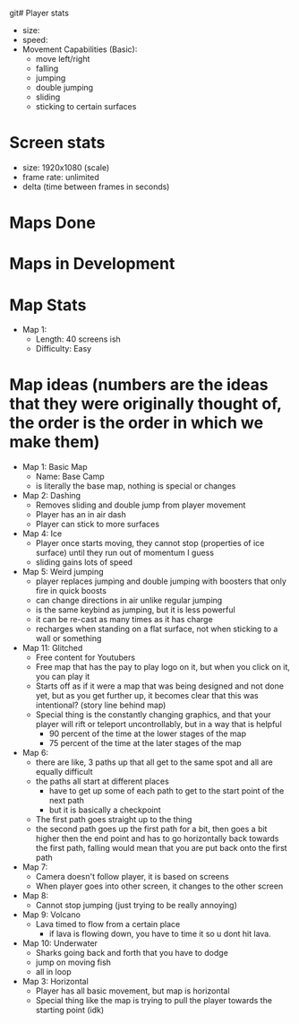 git# Player stats
- size:
- speed:
- Movement Capabilities (Basic):
	- move left/right
	- falling
	- jumping
	- double jumping
	- sliding
	- sticking to certain surfaces


# Screen stats
- size: 1920x1080 (scale)
- frame rate: unlimited
- delta (time between frames in seconds)

# Maps Done


# Maps in Development

# Map Stats
- Map 1:
	- Length: 40 screens ish
	- Difficulty: Easy

# Map ideas (numbers are the ideas that they were originally thought of, the order is the order in which we make them)
- Map 1: Basic Map
	- Name: Base Camp
	- is literally the base map, nothing is special or changes
- Map 2: Dashing
	- Removes sliding and double jump from player movement
	- Player has an in air dash
	- Player can stick to more surfaces
- Map 4: Ice
	- Player once starts moving, they cannot stop (properties of ice surface) until they run out of momentum I guess
	- sliding gains lots of speed
- Map 5: Weird jumping
	- player replaces jumping and double jumping with boosters that only fire in quick boosts
	- can change directions in air unlike regular jumping
	- is the same keybind as jumping, but it is less powerful
	- it can be re-cast as many times as it has charge
	- recharges when standing on a flat surface, not when sticking to a wall or something
- Map 11: Glitched
	- Free content for Youtubers
	- Free map that has the pay to play logo on it, but when you click on it, you can play it
	- Starts off as if it were a map that was being designed and not done yet, but as you get further up, it becomes clear that this was intentional? (story line behind map)
	- Special thing is the constantly changing graphics, and that your player will rift or teleport uncontrollably, but in a way that is helpful
		- 90 percent of the time at the lower stages of the map
		- 75 percent of the time at the later stages of the map
- Map 6:
	- there are like, 3 paths up that all get to the same spot and all are equally difficult
	- the paths all start at different places
		- have to get up some of each path to get to the start point of the next path
		- but it is basically a checkpoint
	- The first path goes straight up to the thing
	- the second path goes up the first path for a bit, then goes a bit higher then the end point and has to go horizontally back towards the first path, falling would mean that you are put back onto the first path
- Map 7:
	- Camera doesn't follow player, it is based on screens
	- When player goes into other screen, it changes to the other screen
- Map 8:
	- Cannot stop jumping (just trying to be really annoying)
- Map 9: Volcano
	- Lava timed to flow from a certain place
		- if lava is flowing down, you have to time it so u dont hit lava.
- Map 10: Underwater
	- Sharks going back and forth that you have to dodge
	- jump on moving fish
	- all in loop
- Map 3: Horizontal
	- Player has all basic movement, but map is horizontal
	- Special thing like the map is trying to pull the player towards the starting point (idk)
